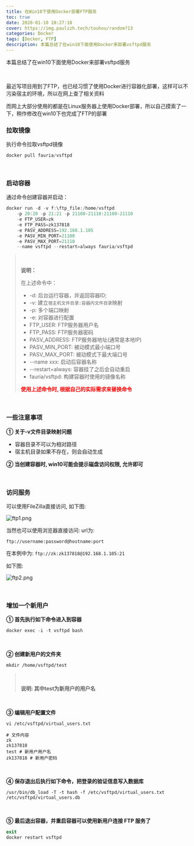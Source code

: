 ```yaml
---
title: 在Win10下使用Docker部署FTP服务
toc: true
date: 2020-01-10 10:27:18
cover: https://img.paulzzh.tech/touhou/random?13
categories: Docker
tags: [Docker, FTP]
description: 本篇总结了在win10下面使用Docker来部署vsftpd服务
---
```


本篇总结了在win10下面使用Docker来部署vsftpd服务

<br/>

<!--more-->

最近写项目用到了FTP，也已经习惯了使用Docker进行容器化部署，这样可以不污染宿主的环境，所以在网上查了相关资料

而网上大部分使用的都是在Linux服务器上使用Docker部署，所以自己摸索了一下，稍作修改在win10下也完成了FTP的部署

### 拉取镜像

执行命令拉取vsftpd镜像

```powershell
docker pull fauria/vsftpd
```

<br/>

### 启动容器

通过命令创建容器并启动：

```powershell
docker run -d -v f:\ftp_file:/home/vsftpd 
    -p 20:20 -p 21:21 -p 21100-21110:21100-21110
    -e FTP_USER=zk 
    -e FTP_PASS=zk137818 
    -e PASV_ADDRESS=192.168.1.105 
    -e PASV_MIN_PORT=21100 
    -e PASV_MAX_PORT=21110 
    --name vsftpd --restart=always fauria/vsftpd
```

><br/>
>
>**说明：**
>
>在上述命令中：
>
>-   -d: 后台运行容器，并返回容器ID;
>-   -v: 建立`宿主机文件目录:容器内文件目录`映射
>-   -p: 多个端口映射
>-   -e: 对容器进行配置
>    -   FTP_USER: FTP服务器用户名
>    -   FTP_PASS: FTP服务器密码
>    -   PASV_ADDRESS: FTP服务器地址(通常是本地IP)
>    -   PASV_MIN_PORT: 被动模式最小端口号
>    -   PASV_MAX_PORT: 被动模式下最大端口号
>-   --name xxx: 启动后容器名称
>-   --restart=always: 容器挂了之后会自动重启
>-   fauria/vsftpd: 构建容器时使用的镜像名称
>
><font color="#ff0000">**使用上述命令时, 根据自己的实际需求来替换命令**</font>

<br/>

### 一些注意事项

**① 关于-v文件目录映射问题**

-   容器目录不可以为相对路径
-   宿主机目录如果不存在，则会自动生成

**② 当创建容器时, win10可能会提示磁盘访问权限, 允许即可**

<br/>

### 访问服务

可以使用FileZilla直接访问, 如下图:

![ftp1.png](https://raw.gitmirror.com/JasonkayZK/blog_static/master/images/ftp1.png)

当然也可以使用浏览器直接访问: url为:

```
ftp://username:password@hostname:port
```

在本例中为: `ftp://zk:zk137818@192.168.1.105:21`

如下图:

![ftp2.png](https://raw.gitmirror.com/JasonkayZK/blog_static/master/images/ftp2.png)

<br/>

### 增加一个新用户

**① 首先执行如下命令进入到容器**

```powershell
docker exec -i -t vsftpd bash
```

<br/>

**② 创建新用户的文件夹**

```shell
mkdir /home/vsftpd/test
```

><br/>
>
>**说明: 其中test为新用户的用户名**

<br/>

**③  编辑用户配置文件**

```shell
vi /etc/vsftpd/virtual_users.txt

# 文件内容
zk
zk137818
test # 新用户用户名
zk137818 # 新用户密码
```

<br/>

**④ 保存退出后执行如下命令，把登录的验证信息写入数据库**

```shell
/usr/bin/db_load -T -t hash -f /etc/vsftpd/virtual_users.txt /etc/vsftpd/virtual_users.db
```

<br/>

**⑤ 最后退出容器，并重启容器可以使用新用户连接 FTP 服务了**

```powershell
exit
docker restart vsftpd
```

<br/>